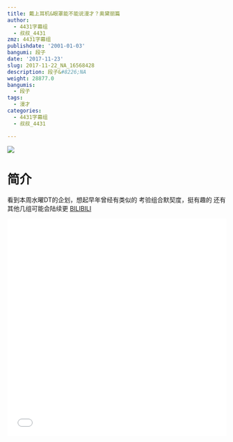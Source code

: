```yaml
---
title: 戴上耳机&眼罩能不能说漫才？奥黛丽篇
author:
  - 4431字幕组
  - 叔叔_4431
zmz: 4431字幕组
publishdate: '2001-01-03'
bangumi: 段子
date: '2017-11-23'
slug: 2017-11-22_NA_16568428
description: 段子&#8226;NA
weight: 28877.0
bangumis:
  - 段子
tags:
  - 漫才
categories:
  - 4431字幕组
  - 叔叔_4431

---
```

![](https://i.imgur.com/eqRL13V.png)
# 简介  
看到本周水曜DT的企划，想起早年曾经有类似的
考验组合默契度，挺有趣的
还有其他几组可能会陆续更
  [BILIBILI](https://www.bilibili.com/video/av16568428/)

<div class="vcontainer">  <iframe class="video" src="//www.bilibili.com/blackboard/player.html?aid=16568428" width="100%" height="500" frameborder="0" allowfullscreen="allowfullscreen"></iframe></div>
